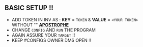 ##   BASIC SETUP !!
- ADD TOKEN IN INV AS : **KEY** = `TOKEN` & **VALUE** = `<YOUR TOKEN>` WITHOUT "" [**APOSTROPHE**](https://discord.gg/3hkRaTyP)
- CHANGE `CONFIG` AND `RUN` THE PROGRAM
- AGAIN ASSURE YOUR `TARGET` !!
- KEEP #CONFIGS OWNER DMS OPEN !!
